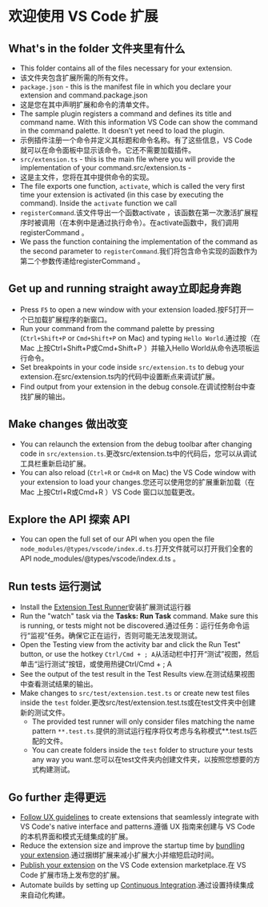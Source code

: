# 欢迎使用 VS Code 扩展

[](https://github.com/ltm0203/vscode-clear-markdown-unused-images/blob/main/vsc-extension-quickstart.md#welcome-to-your-vs-code-extension)

## What's in the folder 文件夹里有什么

[](https://github.com/ltm0203/vscode-clear-markdown-unused-images/blob/main/vsc-extension-quickstart.md#whats-in-the-folder)

* This folder contains all of the files necessary for your extension.
* 该文件夹包含扩展所需的所有文件。
* `package.json` - this is the manifest file in which you declare your extension and command.package.json 
* 这是您在其中声明扩展和命令的清单文件。
* The sample plugin registers a command and defines its title and command name. With this information VS Code can show the command in the command palette. It doesn’t yet need to load the plugin.
* 示例插件注册一个命令并定义其标题和命令名称。有了这些信息，VS Code 就可以在命令面板中显示该命令。它还不需要加载插件。
* `src/extension.ts` - this is the main file where you will provide the implementation of your command.src/extension.ts -
* 这是主文件，您将在其中提供命令的实现。
* The file exports one function, `activate`, which is called the very first time your extension is activated (in this case by executing the command). Inside the `activate` function we call
* `registerCommand`.该文件导出一个函数activate ，该函数在第一次激活扩展程序时被调用（在本例中是通过执行命令）。在activate函数中，我们调用registerCommand 。
* We pass the function containing the implementation of the command as the second parameter to `registerCommand`.我们将包含命令实现的函数作为第二个参数传递给registerCommand 。

## Get up and running straight away立即起身奔跑

[](https://github.com/ltm0203/vscode-clear-markdown-unused-images/blob/main/vsc-extension-quickstart.md#get-up-and-running-straight-away)

* Press `F5` to open a new window with your extension loaded.按F5打开一个已加载扩展程序的新窗口。
* Run your command from the command palette by pressing (`Ctrl+Shift+P` or `Cmd+Shift+P` on Mac) and typing `Hello World`.通过按（在 Mac 上按Ctrl+Shift+P或Cmd+Shift+P ）并输入Hello World从命令选项板运行命令。
* Set breakpoints in your code inside `src/extension.ts` to debug your extension.在src/extension.ts内的代码中设置断点来调试扩展。
* Find output from your extension in the debug console.在调试控制台中查找扩展的输出。

## Make changes 做出改变

[](https://github.com/ltm0203/vscode-clear-markdown-unused-images/blob/main/vsc-extension-quickstart.md#make-changes)

* You can relaunch the extension from the debug toolbar after changing code in `src/extension.ts`.更改src/extension.ts中的代码后，您可以从调试工具栏重新启动扩展。
* You can also reload (`Ctrl+R` or `Cmd+R` on Mac) the VS Code window with your extension to load your changes.您还可以使用您的扩展重新加载（在 Mac 上按Ctrl+R或Cmd+R ）VS Code 窗口以加载更改。

## Explore the API 探索 API

[](https://github.com/ltm0203/vscode-clear-markdown-unused-images/blob/main/vsc-extension-quickstart.md#explore-the-api)

* You can open the full set of our API when you open the file `node_modules/@types/vscode/index.d.ts`.打开文件就可以打开我们全套的API node_modules/@types/vscode/index.d.ts 。

## Run tests 运行测试

[](https://github.com/ltm0203/vscode-clear-markdown-unused-images/blob/main/vsc-extension-quickstart.md#run-tests)

* Install the [Extension Test Runner](https://marketplace.visualstudio.com/items?itemName=ms-vscode.extension-test-runner)安装扩展测试运行器
* Run the "watch" task via the **Tasks: Run Task** command. Make sure this is running, or tests might not be discovered.通过任务：运行任务命令运行“监视”任务。确保它正在运行，否则可能无法发现测试。
* Open the Testing view from the activity bar and click the Run Test" button, or use the hotkey `Ctrl/Cmd + ; A`从活动栏中打开“测试”视图，然后单击“运行测试”按钮，或使用热键Ctrl/Cmd + ; A
* See the output of the test result in the Test Results view.在测试结果视图中查看测试结果的输出。
* Make changes to `src/test/extension.test.ts` or create new test files inside the `test` folder.更改src/test/extension.test.ts或在test文件夹中创建新的测试文件。
  * The provided test runner will only consider files matching the name pattern `**.test.ts`.提供的测试运行程序将仅考虑与名称模式**.test.ts匹配的文件。
  * You can create folders inside the `test` folder to structure your tests any way you want.您可以在test文件夹内创建文件夹，以按照您想要的方式构建测试。

## Go further 走得更远

[](https://github.com/ltm0203/vscode-clear-markdown-unused-images/blob/main/vsc-extension-quickstart.md#go-further)

* [Follow UX guidelines](https://code.visualstudio.com/api/ux-guidelines/overview) to create extensions that seamlessly integrate with VS Code's native interface and patterns.遵循 UX 指南来创建与 VS Code 的本机界面和模式无缝集成的扩展。
* Reduce the extension size and improve the startup time by [bundling your extension](https://code.visualstudio.com/api/working-with-extensions/bundling-extension).通过捆绑扩展来减小扩展大小并缩短启动时间。
* [Publish your extension](https://code.visualstudio.com/api/working-with-extensions/publishing-extension) on the VS Code extension marketplace.在 VS Code 扩展市场上发布您的扩展。
* Automate builds by setting up [Continuous Integration](https://code.visualstudio.com/api/working-with-extensions/continuous-integration).通过设置持续集成来自动化构建。
